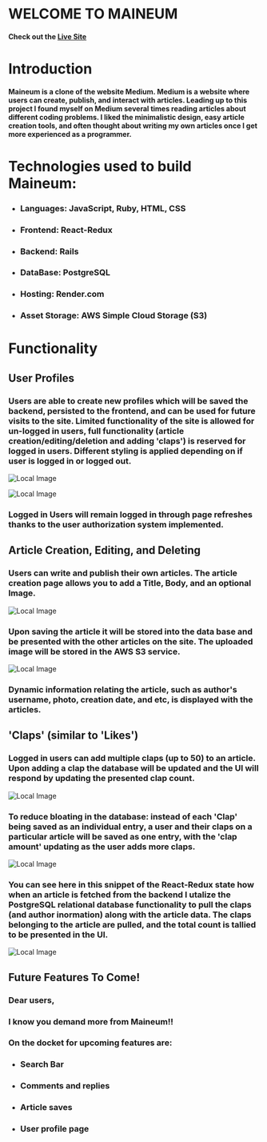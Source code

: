 # WELCOME TO MAINEUM

#### Check out the [Live Site](https://maineum.onrender.com)

# Introduction 

#### Maineum is a clone of the website Medium. Medium is a website where users can create, publish, and interact with articles. Leading up to this project I found myself on Medium several times reading articles about different coding problems. I liked the minimalistic design, easy article creation tools, and often thought about writing my own articles once I get more experienced as a programmer. 

# Technologies used to build Maineum:

* ### Languages: JavaScript, Ruby, HTML, CSS
* ### Frontend: React-Redux
* ### Backend: Rails
* ### DataBase: PostgreSQL
* ### Hosting: Render.com
* ### Asset Storage: AWS Simple Cloud Storage (S3)

# Functionality 
## User Profiles 
### Users are able to create new profiles which will be saved the backend, persisted to the frontend, and can be used for future visits to the site. Limited functionality of the site is allowed for un-logged in users, full functionality (article creation/editing/deletion and adding 'claps') is reserved for logged in users. Different styling is applied depending on if user is logged in or logged out.

![Local Image](images_for_readme/logged_in.png)

![Local Image](images_for_readme/not_logged_in.png)

### Logged in Users will remain logged in through page refreshes thanks to the user authorization system implemented.

## Article Creation, Editing, and Deleting 
### Users can write and publish their own articles. The article creation page allows you to add a Title, Body, and an optional Image.
![Local Image](images_for_readme/write.png)
### Upon saving the article it will be stored into the data base and be presented with the other articles on the site. The uploaded image will be stored in the AWS S3 service.
![Local Image](images_for_readme/saved-article.png)

### Dynamic information relating the article, such as author's username, photo, creation date, and etc, is displayed with the articles.

## 'Claps' (similar to 'Likes')

### Logged in users can add multiple claps (up to 50) to an article. Upon adding a clap the database will be updated and the UI will respond by updating the presented clap count.
![Local Image](images_for_readme/claps.png)

### To reduce bloating in the database: instead of each 'Clap' being saved as an individual entry, a user and their claps on a particular article will be saved as one entry, with the 'clap amount' updating as the user adds more claps.

![Local Image](images_for_readme/buttonsBar.png)

### You can see here in this snippet of the React-Redux state how when an article is fetched from the backend I utalize the PostgreSQL relational database functionality to pull the claps (and author inormation) along with the article data. The claps belonging to the article are pulled, and the total count is tallied to be presented in the UI.

![Local Image](images_for_readme/new-claps-state.png)


## Future Features To Come!
### Dear users, 
### I know you demand more from Maineum!!
### On the docket for upcoming features are:
* ### Search Bar
* ### Comments and replies
* ### Article saves
* ### User profile page